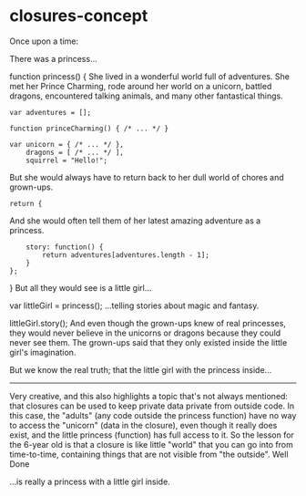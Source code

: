 closures-concept
================

Once upon a time:

There was a princess...

function princess() {
She lived in a wonderful world full of adventures. She met her Prince Charming, rode around her world on a unicorn, battled dragons, encountered talking animals, and many other fantastical things.

    var adventures = [];

    function princeCharming() { /* ... */ }

    var unicorn = { /* ... */ },
        dragons = [ /* ... */ ],
        squirrel = "Hello!";
But she would always have to return back to her dull world of chores and grown-ups.

    return {
And she would often tell them of her latest amazing adventure as a princess.

        story: function() {
            return adventures[adventures.length - 1];
        }
    };
}
But all they would see is a little girl...

var littleGirl = princess();
...telling stories about magic and fantasy.

littleGirl.story();
And even though the grown-ups knew of real princesses, they would never believe in the unicorns or dragons because they could never see them. The grown-ups said that they only existed inside the little girl's imagination.

But we know the real truth; that the little girl with the princess inside...



**********************


Very creative, and this also highlights a topic that's not always mentioned: that closures can be used to keep private data private from outside code. In this case, the "adults" (any code outside the princess function) have no way to access the "unicorn" (data in the closure), even though it really does exist, and the little princess (function) has full access to it. So the lesson for the 6-year old is that a closure is like little "world" that you can go into from time-to-time, containing things that are not visible from "the outside". Well Done


...is really a princess with a little girl inside.
